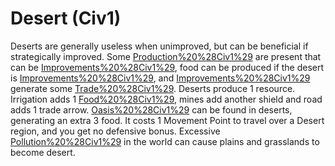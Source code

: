 # Desert (Civ1)

Deserts are generally useless when unimproved, but can be beneficial if strategically improved.
Some [Production%20%28Civ1%29](resources) are present that can be [Improvements%20%28Civ1%29](mined), food can be produced if the desert is [Improvements%20%28Civ1%29](irrigated), and [Improvements%20%28Civ1%29](roads) generate some [Trade%20%28Civ1%29](trade).
Deserts produce 1 resource. Irrigation adds 1 [Food%20%28Civ1%29](food), mines add another shield and road adds 1 trade arrow.
[Oasis%20%28Civ1%29](Oases) can be found in deserts, generating an extra 3 food.
It costs 1 Movement Point to travel over a Desert region, and you get no defensive bonus.
Excessive [Pollution%20%28Civ1%29](pollution) in the world can cause plains and grasslands to become desert.